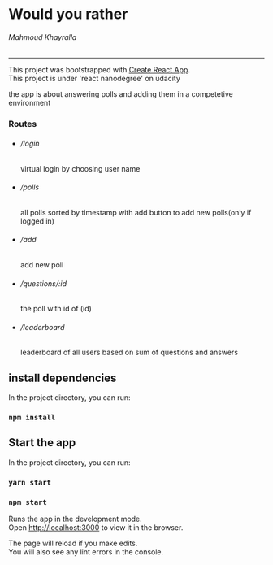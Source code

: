 # Would you rather
###### Mahmoud Khayralla
<hr />

This project was bootstrapped with [Create React App](https://github.com/facebook/create-react-app).<br />
This project is under 'react nanodegree' on udacity
<p>
the app is about answering polls and adding them in a competetive environment
</p>

### Routes

<ul>
<li><h6>/login</h6> virtual login by choosing user name</li>
<li><h6>/polls</h6> all polls sorted by timestamp with add button to add new polls(only if logged in)</li>
<li><h6>/add</h6> add new poll</li>
<li><h6>/questions/:id</h6> the poll with id of (id)</li>
<li><h6>/leaderboard</h6> leaderboard of all users based on sum of questions and answers</li>
</ul>


## install dependencies

In the project directory, you can run:

### `npm install`


## Start the app

In the project directory, you can run:

### `yarn start`
### `npm start`

Runs the app in the development mode.<br />
Open [http://localhost:3000](http://localhost:3000) to view it in the browser.

The page will reload if you make edits.<br />
You will also see any lint errors in the console.

